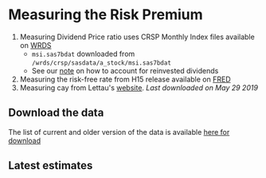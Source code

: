 # Measuring the Risk Premium

1. Measuring Dividend Price ratio uses CRSP Monthly Index files available on [WRDS](https://wrds-web.wharton.upenn.edu/wrds/ds/crsp/stock_a/stkmktix.cfm)
   - `msi.sas7bdat` downloaded from `/wrds/crsp/sasdata/a_stock/msi.sas7bdat`
   - See our [note](./doc/dividendpriceratio.pdf) on how to account for reinvested dividends
2. Measuring the risk-free rate from H15 release available on [FRED](https://fred.stlouisfed.org/series/TB3MS
)
3. Measuring cay from Lettau's [website](http://faculty.haas.berkeley.edu/lettau/data_cay.html). *Last downloaded on May 29 2019*

## Download the data 

The list of current and older version of the data is available [here for download](https://github.com/eloualiche/RiskPremium/releases)

## Latest estimates 


